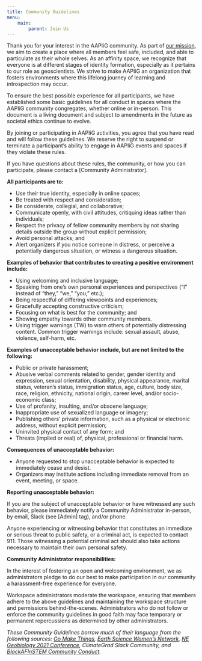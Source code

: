 ```yaml
---
title: Community Guidelines
menu: 
    main:
        parent: Join Us
---
```


Thank you for your interest in the AAPIiG community. As part of [our mission](/about/ourMission.md), we aim to create a place where all members feel safe, included, and able to particulate as their whole selves. As an affinity space, we recognize that everyone is at different stages of identity formation, especially as it pertains to our role as geoscientists. We strive to make AAPIiG an organization that fosters environments where this lifelong journey of learning and introspection may occur.

To ensure the best possible experience for all participants, we have established some basic guidelines for all conduct in spaces where the AAPIiG community congregates, whether online or in-person. This document is a living document and subject to amendments in the future as societal ethics continue to evolve.

By joining or participating in AAPIiG activities, you agree that you have read and will follow these guidelines. We reserve the right to suspend or terminate a participant’s ability to engage in AAPIiG events and spaces if they violate these rules.

If you have questions about these rules, the community, or how you can participate, please contact a [Community Administrator].

**All participants are to:**
- Use their true identity, especially in online spaces;
- Be treated with respect and consideration;
- Be considerate, collegial, and collaborative;
- Communicate openly, with civil attitudes, critiquing ideas rather than individuals;
- Respect the privacy of fellow community members by not sharing details outside the group without explicit permission;
- Avoid personal attacks; and
- Alert organizers if you notice someone in distress, or perceive a potentially dangerous situation, or witness a dangerous situation.

**Examples of behavior that contributes to creating a positive environment include:**
- Using welcoming and inclusive language;
- Speaking from one’s own personal experiences and perspectives (“I” instead of “they,” “we,” “you,” etc.);
- Being respectful of differing viewpoints and experiences;
- Gracefully accepting constructive criticism;
- Focusing on what is best for the community; and
- Showing empathy towards other community members.
- Using trigger warnings (TW) to warn others of potentially distressing content. Common trigger warnings include: sexual assault, abuse, violence, self-harm, etc.

**Examples of unacceptable behavior include, but are not limited to the following:**
- Public or private harassment;
- Abusive verbal comments related to gender, gender identity and expression, sexual orientation, disability, physical appearance, marital status, veteran’s status, immigration status, age, culture, body size, race, religion, ethnicity, national origin, career level, and/or socio-economic class;
- Use of profanity, insulting, and/or obscene language;
- Inappropriate use of sexualized language or imagery;
- Publishing others’ private information, such as a physical or electronic address, without explicit permission;
- Uninvited physical contact of any form; and
- Threats (implied or real) of, physical, professional or financial harm.

**Consequences of unacceptable behavior:**
- Anyone requested to stop unacceptable behavior is expected to immediately cease and desist.
- Organizers may institute actions including immediate removal from an event, meeting, or space.

**Reporting unacceptable behavior:**

If you are the subject of unacceptable behavior or have witnessed any such behavior, please immediately notify a Community Administrator in-person, by email, Slack (see [Admin] tag), and/or phone.

Anyone experiencing or witnessing behavior that constitutes an immediate or serious threat to public safety, or a criminal act, is expected to contact 911. Those witnessing a potential criminal act should also take actions necessary to maintain their own personal safety.

**Community Administrator responsibilities:**

In the interest of fostering an open and welcoming environment, we as administrators pledge to do our best to make participation in our community a harassment-free experience for everyone.

Workspace administrators moderate the workspace, ensuring that members adhere to the above guidelines and maintaining the workspace structure and permissions behind-the-scenes. Administrators who do not follow or enforce the community guidelines in good faith may face temporary or permanent repercussions as determined by other administrators.

*These Community Guidelines borrow much of their language from the following sources: [Go Make Things](https://gomakethings.com/community-guidelines/), [Earth Science Women’s Network](https://connect.agu.org/eswn/codeofconduct), [NE Geobiology 2021 Conference](https://negeobio2021.host.dartmouth.edu/code-of-conduct/), ClimateGrad Slack Community, and [BlackAFInSTEM Community Conduct](https://docs.google.com/document/d/1JerYF7KgJSpXBn3gWScVzjS23NyR3eCcMfjcUPUtjWQ/edit?usp=sharing).*
